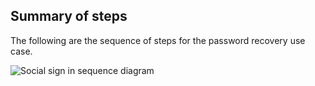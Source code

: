 ## Summary of steps

The following are the sequence of steps for the password recovery use case.

<div class="common-image-format">

![Social sign in sequence diagram](/img/oie-embedded-sdk/oie-embedded-sdk-use-case-pwd-recovery.png
 "Social sign in sequence diagram")

</div>
